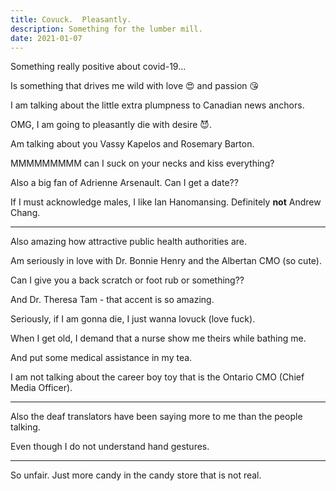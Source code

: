 ```yaml
---
title: Covuck.  Pleasantly.
description: Something for the lumber mill.
date: 2021-01-07
---
```


Something really positive about covid-19...

Is something that drives me wild with love 😍 and passion 😘

I am talking about the little extra plumpness to Canadian news anchors.

OMG, I am going to pleasantly die with desire 😈.

Am talking about you Vassy Kapelos and Rosemary Barton.

MMMMMMMMM can I suck on your necks and kiss everything?

Also a big fan of Adrienne Arsenault.  Can I get a date??

If I must acknowledge males, I like Ian Hanomansing.  Definitely **not** Andrew Chang.

---

Also amazing how attractive public health authorities are.

Am seriously in love with Dr. Bonnie Henry and the Albertan CMO (so cute).

Can I give you a back scratch or foot rub or something??

And Dr. Theresa Tam - that accent is so amazing.

Seriously, if I am gonna die, I just wanna lovuck  (love fuck).

When I get old, I demand that a nurse show me theirs while bathing me.

And put some medical assistance in my tea.

I am not talking about the career boy toy that is the Ontario CMO (Chief Media Officer).

---

Also the deaf translators have been saying more to me than the people talking.

Even though I do not understand hand gestures.

---

So unfair.  Just more candy in the candy store that is not real.
